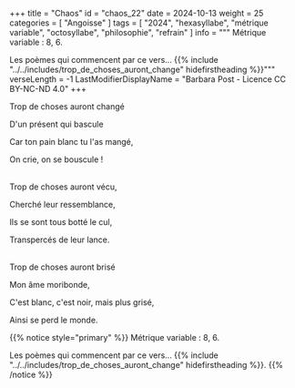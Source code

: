 +++
title = "Chaos"
id = "chaos_22"
date = 2024-10-13
weight = 25
categories = [ "Angoisse" ]
tags = [
  "2024",
  "hexasyllabe",
  "métrique variable",
  "octosyllabe",
  "philosophie",
  "refrain"
]
info = """
Métrique variable : 8, 6.

Les poèmes qui commencent par ce vers...
{{% include "../../includes/trop_de_choses_auront_change" hidefirstheading %}}"""
verseLength = -1
LastModifierDisplayName = "Barbara Post - Licence CC BY-NC-ND 4.0"
+++

Trop de choses auront changé

D'un présent qui bascule

Car ton pain blanc tu l'as mangé,

On crie, on se bouscule !

 \
Trop de choses auront vécu,

Cherché leur ressemblance,

Ils se sont tous botté le cul,

Transpercés de leur lance.

 \
Trop de choses auront brisé

Mon âme moribonde,

C'est blanc, c'est noir, mais plus grisé,

Ainsi se perd le monde.

{{% notice style="primary" %}}
Métrique variable : 8, 6.

Les poèmes qui commencent par ce vers...
{{% include "../../includes/trop_de_choses_auront_change" hidefirstheading %}}.
{{% /notice %}}
